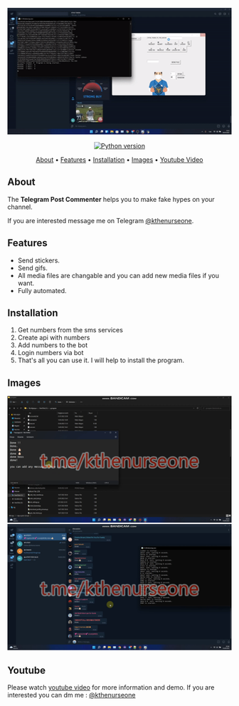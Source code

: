 <p align="center"><a href="https://youtu.be/AI8AzViQHX4" target="_blank"><img src="https://github.com/kthenurseone/telegram-fake-hyper/blob/main/telegram%20fake%20hyper.gif?raw=true"></a></p>

<p align="center">
    <a href="https://www.python.org/downloads/release/python-380/"><img src="https://img.shields.io/badge/python-3.8-blue.svg?style=plastic" alt="Python version"></a>
</p>

<p align="center">
  <a href="#about">About</a>
  •
  <a href="#features">Features</a>
  •
  <a href="#installation">Installation</a>
  •
  <a href="#images">Images</a>
  •
  <a href="#youtube">Youtube Video</a>
</p>

## About
The **Telegram Post Commenter** helps you to make fake hypes on your channel.

If you are interested message me on Telegram [@kthenurseone](https://t.me/kthenurseone). 

## Features
- Send stickers.
- Send gifs.
- All media files are changable and you can add new media files if you want.
- Fully automated.


## Installation
1) Get numbers from the sms services
2) Create api with numbers
3) Add numbers to the bot
4) Login numbers via bot
5) That's all you can use it.
I will help to install the program.


## Images
![Telegram Message Bot](https://github.com/kthenurseone/telegram_post_commenter/blob/main/1.png?raw=true)
![Telegram Message Bot](https://github.com/kthenurseone/telegram_post_commenter/blob/main/2.png?raw=true)



## Youtube
Please watch [youtube video](https://youtu.be/AI8AzViQHX4) for more information and demo. If you are interested you can dm me : [@kthenurseone](https://t.me/kthenurseone)
